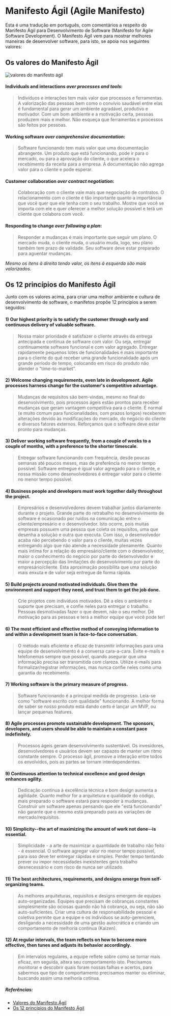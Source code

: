 Manifesto Ágil (Agile Manifesto)
==============

Esta é uma tradução em português, com comentários a respeito do Manifesto Ágil para Desenvolvimento de Software (Manifesto for Agile Software Development). O Manifesto Ágil vem para mostrar melhores maneiras de desenvolver software, para isto, se apoia nos seguintes valores:

## Os valores do Manifesto Ágil

![valores do manifesto ágil](http://www.getzcope.com/blog/wp-content/uploads/2009/10/Core-Values2.png)

#### **Individuals and interactions** *over processes and tools*: 

> Indivíduos e interações tem mais valor que processos e ferramentas. A valorização das pessoas bem como o convívio saudável entre elas é fundamental para gerar um ambiente agradável, produtivo e motivador. 
  Com um bom ambiente e a motivação certa, pessoas produzem mais e melhor. Não esqueça que ferramentas e processos são feitos por pessoas.

#### **Working software** *over comprehensive documentation*: 

> Software funcionando tem mais valor que uma documentação abrangente. Um produto que está funcionando, pode ir para o mercado, ou para a aprovação do cliente, o que acelera o recebimento da receita para a empresa. 
  A documentação não agrega valor para o cliente e pode esperar.

#### **Customer collaboration** *over contract negotiation*: 

> Colaboração com o cliente vale mais que negociação de contratos. O relacionamento com o cliente é tão importante quanto a importância que você quer que ele tenha com o seu trabalho. Mostre que você se importa com ele e quer oferecer a melhor solução possível e terá um cliente que colabora com você. 

#### **Responding to change** *over following a plan*: 

> Responder a mudanças é mais importante que seguir um plano. O mercado muda, o cliente muda, o usuário muda, logo, seu plano também tem prazo de validade. Seu software deve estar preparado para aguentar mudanças.

*Mesmo os itens à direita tendo valor, os itens à esquerda são mais valorizados.*


## Os 12 princípios do Manifesto Ágil

Junto com os valores acima, para criar uma melhor ambiente e cultura de desenvolvimento de software, o manifetos propõe 12 princípios a serem seguidos:

#### 1) Our highest priority is to satisfy the customer through early and continuous delivery of valuable software.

> Nossa maior prioridade é satisfazer o cliente através da entrega antecipada e contínua de software com valor. Ou seja, entregar contínuamente software funcional e com valor agregado. 
  Entregar rapidamente pequenos lotes de funcionalidades é mais importante para o cliente do quê receber uma grande funcionalidade após um grande período de tempo, colocando em risco do produto não atender o "time-to-market".

#### 2) Welcome changing requirements, even late in development. Agile processes harness change for the customer's competitive advantage.

> Mudanças de requisitos são bem-vindas, mesmo no final do desenvolvimento, pois processos ágeis estão prontos para receber mudanças que geram vantagem competitiva para o cliente. 
  É normal (e muito comum para funcionalidades, com prazos longos) receberem alterações devido às modificações do mercado, do negócio do cliente e diversos fatores externos. Reforçamos que o software deve estar pronto para mudanças.

#### 3) Deliver working software frequently, from a couple of weeks to a couple of months, with a preference to the shorter timescale.

> Entregar software funcionando com frequência, desde poucas semanas até poucos meses, mas de preferência no menor tempo possível. 
  Software entregue é igual valor agregado para o cliente, e nossa missão como desenvolvedores é entregar valor para o cliente no menor tempo possível.

#### 4) Business people and developers must work together daily throughout the project.

> Empresários e desenvolvedores devem trabalhar juntos diariamente durante o projeto. Grande parte do retrabalho no desenvolvimento de software é ocasionado por ruídos na comunicação entre o cliente/empresário e o desenvolvedor. Isto ocorre, pois muitas empresas possuem uma pessoa que coleta os requisitos, uma que desenha a solução e outra que executa. Com isso, o desenvolvedor acaba não percebendo o valor para o cliente, muitas vezes entregando algo que não atende a necessidade plenamente.   Quanto mais íntima for a relação do empresário/cliente com o desenvolvedor, maior o conhecimento do negócio por parte do desenvolvedor e maior a percepção das limitações do desenvolvimento por parte do empresário/cliente. Esta aproximação possibilita que uma solução mais enxuta e de valor seja entregue de forma rápida.

#### 5) Build projects around motivated individuals. Give them the environment and support they need, and trust them to get the job done.

> Crie projetos com indivíduos motivados. Dê a eles o ambiente e suporte que precisam, e confie neles para entregar o trabalho. Pessoas desmotivadas fazer o que devem, não o seu melhor. Dê motivação para as pessoas e terá a melhor equipe que você pode ter!

#### 6) The most efficient and effective method of conveying information to and within a development team is face-to-face conversation.

> O método mais eficiente e eficaz de transmitir informações para uma equipe de desenvolvimento é a conversa cara-a-cara. 
  Evite e-mails e telefonemas sempre que possível, quando asegurar que uma informação precisa ser transmitida com clareza. Utilize e-mails para formalizar/registrar informações, mas nunca confie neles como uma garantia do recebimento.

#### 7) Working software is the primary measure of progress.

> Software funcionando é a principal medida de progresso. Leia-se como "software escrito com qualidade" funcionando. 
  A melhor forma de saber se nosso produto está dando certo é lançar um MVP, ou lançar pequenas features.

#### 8) Agile processes promote sustainable development. The sponsors, developers, and users should be able to maintain a constant pace indefinitely.

> Processos ágeis geram desenvolvimento sustentável. Os invesidores, desenvolvedores e usuários devem ser capazes de manter um ritmo constante sempre. 
  O processo ágil, promove a interação entre todos os envolvidos, pois as partes se tornam interdependentes.

#### 9) Continuous attention to technical excellence and good design enhances agility.

> Dedicação contínua à excelência técnica e bom design aumenta a agilidade. 
  Quanto melhor for a arquitetura e qualidade do código, mais preparado o software estará para respoder à mudanças. Construir um software apenas pensando que ele "está funcionando" não garante que o mesmo está preparado para as variações de mercado/requisitos.

#### 10) Simplicity--the art of maximizing the amount of work not done--is essential.

> Simplicidade - a arte de maximizar a quantidade de trabalho não feito - é essencial. O software agregar valor no menor tempo possível, para isso deve ter entregar rápidas e simples. Perder tempo tentando prever ou impor necessidades inexistentes gera trabalho desnecessário e com risco de nunca ser utilizado.

#### 11) The best architectures, requirements, and designs emerge from self-organizing teams.

> As melhores arquiteturas, requisitos e designs emergem de equipes auto-organizadas. Equipes que precisam de cobranças constantes simplesmente são ociosas quando não há cobrança, ou seja, não são auto-suficientes. 
  Criar uma cultura de responsabilidade pessoal e coletiva permite que a equipe e os indivíduos se auto-gerenciem, desligando a necessidade de uma gestão autocrática e criando um comportamento de melhoria contínua (Kaizen).

#### 12) At regular intervals, the team reflects on how to become more effective, then tunes and adjusts its behavior accordingly.

> Em intervalos regulares, a equipe reflete sobre como se tornar mais eficaz, em seguida, altera seu comportamento isto. Precisamos monitorar e descobrir quais foram nossas falhas e acertos, para sabermos que tipo de comportamento precisamos manter ou eliminar, buscando assim uma melhoria cotínua.

##### Referências:

* [Valores do Manifesto Ágil](http://agilemanifesto.org/)
* [Os 12 princípios do Manifesto Ágil](http://agilemanifesto.org/principles.html)
